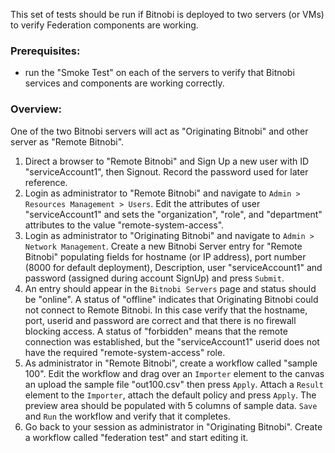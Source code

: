 This set of tests should be run if Bitnobi is deployed to two servers (or VMs) to verify Federation components are working.

### Prerequisites:
* run the "Smoke Test" on each of the servers to verify that Bitnobi services and components are working correctly.


### Overview:
One of the two Bitnobi servers will act as "Originating Bitnobi" and other server as "Remote Bitnobi".

1. Direct a browser to "Remote Bitnobi" and Sign Up a new user with ID "serviceAccount1", then Signout. Record the password used for later reference.
2. Login as administrator to "Remote Bitnobi" and navigate to `Admin > Resources Management > Users`. Edit the attributes of user "serviceAccount1" and sets the "organization", "role", and "department" attributes to the value "remote-system-access". 
3. Login as administrator to "Originating Bitnobi" and navigate to `Admin > Network Management`. Create a new Bitnobi Server entry for "Remote Bitnobi" populating fields for hostname (or IP address), port number (8000 for default deployment), Description, user "serviceAccount1" and password (assigned during account SignUp) and press `Submit`.
4. An entry should appear in the `Bitnobi Servers` page and status should be "online". A status of "offline" indicates that Originating Bitnobi could not connect to Remote Bitnobi. In this case verify that the hostname, port, userid and password are correct and that there is no firewall blocking access. A status of "forbidden" means that the remote connection was established, but the "serviceAccount1" userid does not have the required "remote-system-access" role.
5. As administrator in "Remote Bitnobi", create a workflow called "sample 100". Edit the workflow and drag over an `Importer` element to the canvas an upload the sample file "out100.csv" then press `Apply`. Attach a `Result` element to the `Importer`, attach the default policy and press `Apply`. The preview area should be populated with 5 columns of sample data. `Save` and `Run` the workflow and verify that it completes.
6. Go back to your session as administrator in "Originating Bitnobi". Create a workflow called "federation test" and start editing it.

